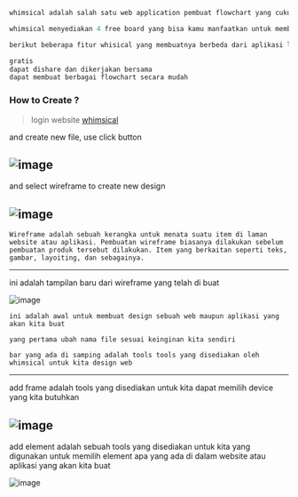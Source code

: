 ```javascript
whimsical adalah salah satu web application pembuat flowchart yang cukup terkenal, dengan menggunakan whisical kamu bisa membuat berbagai macam flowchart bahkan hingga membuat wireframe.

whimsical menyediakan 4 free board yang bisa kamu manfaatkan untuk membuat berbagai flowchart.

berikut beberapa fitur whisical yang membuatnya berbeda dari aplikasi lainnya:

gratis
dapat dishare dan dikerjakan bersama
dapat membuat berbagai flowchart secara mudah
```

### How to Create ?
> login website [whimsical](https://whimsical.com/)

and create new file, use click button

![image](https://user-images.githubusercontent.com/92161801/203285036-ebd7c4a2-f32f-4ea2-a2cb-970db3b90985.png)
-----------------------------------------
and select wireframe to create new design

![image](https://user-images.githubusercontent.com/92161801/203285564-d85ec533-7e11-40a7-a1a8-e7f529f5185e.png)
-----------------------------------------
```
Wireframe adalah sebuah kerangka untuk menata suatu item di laman website atau aplikasi. Pembuatan wireframe biasanya dilakukan sebelum pembuatan produk tersebut dilakukan. Item yang berkaitan seperti teks, gambar, layoiting, dan sebagainya.
```
-----------------------------------------
ini adalah tampilan baru dari wireframe yang telah di buat

![image](https://user-images.githubusercontent.com/92161801/203286012-106ccaaf-ec39-423c-87ff-d9f0937f02a6.png)

```
ini adalah awal untuk membuat design sebuah web maupun aplikasi yang akan kita buat
```

```
yang pertama ubah nama file sesuai keinginan kita sendiri
```

```
bar yang ada di samping adalah tools tools yang disediakan oleh whimsical untuk kita design web
```
-----------------------------------------

add frame adalah tools yang disediakan untuk kita dapat memilih device yang kita butuhkan

![image](https://user-images.githubusercontent.com/92161801/203287263-30e34320-9d14-4ad4-949c-bb403602e9ff.png)
-----------------------------------------

add element adalah sebuah tools yang disediakan untuk kita yang digunakan untuk memilih element apa yang ada di dalam website atau aplikasi yang akan kita buat

![image](https://user-images.githubusercontent.com/92161801/203287503-5ea45060-c5aa-425a-bc3e-aa0e9e398f57.png)
